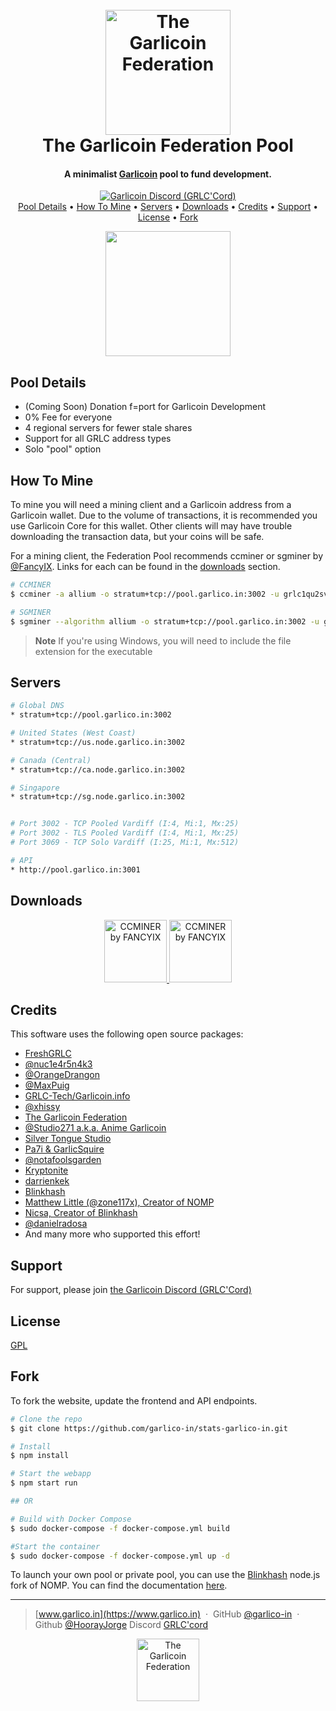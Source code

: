 
<h1 align="center">
  <br>
  <a href="https://www.garlico.in"><img src="https://stats.garlico.in/images/grlc-mining.png" alt="The Garlicoin Federation" width="200"></a>
  <br>
  The Garlicoin Federation Pool
  <br>
</h1>

<h4 align="center">A minimalist <a href="http://garlicoin.io" target="_blank">Garlicoin</a> pool to fund development.</h4>



<p align="center">
  <a href="https://discord.gg/zmUTZtUPXT">
    <img src="https://img.shields.io/badge/Discord-purple?style=for-the-badge&logo=discord&logoColor=white" alt="Garlicoin Discord (GRLC'Cord)"/>
  </a><br>
  <a href="#pool-details">Pool Details</a> •
  <a href="#how-to-mine">How To Mine</a> •
  <a href="#servers">Servers</a> •
  <a href="#downloads">Downloads</a> •
  <a href="#credits">Credits</a> •
  <a href="#support">Support</a> •
  <a href="#license">License</a> •
  <a href="#fork">Fork</a>
</p>

<p align="center">
  <img src="https://www.modernanalyst.com/Portals/0/Public%20Uploads%204/Beta-Launch-2-Fotolia_30472900_XS.jpg" width="200"></a>
</p>

## Pool Details

* (Coming Soon) Donation f=port for Garlicoin Development
* 0% Fee for everyone
* 4 regional servers for fewer stale shares
* Support for all GRLC address types
* Solo "pool" option

## How To Mine

To mine you will need a mining client and a Garlicoin address from a Garlicoin wallet.  Due to the volume of transactions, it is recommended you use Garlicoin Core for this wallet.  Other clients will may have trouble downloading the transaction data, but your coins will be safe.

For a mining client, the Federation Pool recommends ccminer or sgminer by [@FancyIX](https://github.com/fancyIX).  Links for each can be found in the <a href="#downloads">downloads</a> section.

```bash
# CCMINER
$ ccminer -a allium -o stratum+tcp://pool.garlico.in:3002 -u grlc1qu2svj6l7qkk2esv5tx9csdxfsru7l90ys9u38u --max-temp=85 --submit-stale

# SGMINER
$ sgminer --algorithm allium -o stratum+tcp://pool.garlico.in:3002 -u grlc1qu2svj6l7qkk2esv5tx9csdxfsru7l90ys9u38u -p x -I 15
```

> **Note**
> If you're using Windows, you will need to include the file extension for the executable

## Servers

```bash
# Global DNS
* stratum+tcp://pool.garlico.in:3002

# United States (West Coast)
* stratum+tcp://us.node.garlico.in:3002

# Canada (Central)
* stratum+tcp://ca.node.garlico.in:3002

# Singapore
* stratum+tcp://sg.node.garlico.in:3002


# Port 3002 - TCP Pooled Vardiff (I:4, Mi:1, Mx:25)
# Port 3002 - TLS Pooled Vardiff (I:4, Mi:1, Mx:25)
# Port 3069 - TCP Solo Vardiff (I:25, Mi:1, Mx:512)

# API
* http://pool.garlico.in:3001
```

## Downloads
<p align="center">
<a href="https://github.com/fancyIX/ccminer/releases">
    <img src="https://www.notebookcheck.net/fileadmin/Notebooks/News/_nc3/05061935269l.jpg" width="100" alt="CCMINER by FANCYIX"/>
</a>
<a href="https://github.com/fancyIX/ccminer/releases">
    <img src="https://www.dsogaming.com/wp-content/uploads/2020/09/AMD-RDNA-2-temp.jpg" width="100" alt="CCMINER by FANCYIX"/>
</a>
</p>


## Credits

This software uses the following open source packages:

- [FreshGRLC](http://pool.freshgrlc.net)
- [@nuc1e4r5n4k3 ](https://github.com/nuc1e4r5n4k3)
- [@OrangeDrangon ](https://github.com/OrangeDrangon)
- [@MaxPuig](https://github.com/MaxPuig)
- [GRLC-Tech/Garlicoin.info](https://github.com/GRLC-tech)
- [@xhissy](https://github.com/xhissy)
- [The Garlicoin Federation](https://garlicoin.io/garlicoin-federation/)
- [@Studio271 a.k.a. Anime Garlicoin](https://github.com/AnimeGarlicoin)
- [Silver Tongue Studio](https://www.twitch.tv/silver_tongue_studio)
- [Pa7i & GarlicSquire](https://garlicsquire.com/)
- [@notafoolsgarden](https://github.com/notafoolsgarden)
- [Kryptonite](https://github.com/ryan-shaw)
- [darrienkek](https://www.twitch.tv/darrienkek)
- [Blinkhash](https://blinkhash.com/)
- [Matthew Little (@zone117x), Creator of NOMP](https://github.com/zone117x)
- [Nicsa, Creator of Blinkhash](https://github.com/blinkhash)
- [@danielradosa](https://github.com/danielradosa)
- And many more who supported this effort!

## Support

For support, please join <a href="https://discord.gg/zmUTZtUPXT" target="_blank">the Garlicoin Discord (GRLC'Cord)</a>

## License

[GPL](https://www.gnu.org/licenses/gpl-3.0.en.html)

## Fork

To fork the website, update the frontend and API endpoints.

```bash
# Clone the repo
$ git clone https://github.com/garlico-in/stats-garlico-in.git

# Install
$ npm install

# Start the webapp
$ npm start run

## OR

# Build with Docker Compose
$ sudo docker-compose -f docker-compose.yml build

#Start the container
$ sudo docker-compose -f docker-compose.yml up -d
```

To launch your own pool or private pool, you can use the [Blinkhash](https://github.com/blinkhash/foundation-v1-server) node.js fork of NOMP.  You can find the documentation [here](https://blinkhash.com/docs).
<br>

---

> [www.garlico.in](https://www.garlico.in) &nbsp;&middot;&nbsp;
> GitHub [@garlico-in](https://github.com/garlico-in/) &nbsp;&middot;&nbsp;
> Github [@HoorayJorge](https://github.com/HoorayJorge/)
> Discord [GRLC'cord](https://discord.gg/zmUTZtUPXT)

<p align="center"><a href="https://www.garlico.in"><img src="https://stats.garlico.in/images/grlc_flag.png" alt="The Garlicoin Federation" width="100"></a>
<br>



